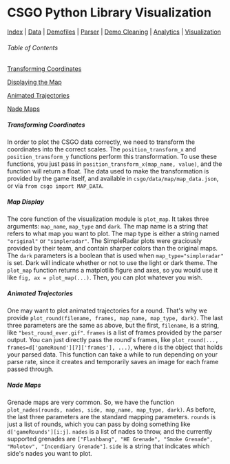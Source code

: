 # CSGO Python Library Visualization
[Index](README.md) | [Data](data.md) | [Demofiles](demofiles.md) | [Parser](parser.md) | [Demo Cleaning](demo_cleaning.md) | [Analytics](analytics.md) | [Visualization](visualization.md)

###### Table of Contents

[Transforming Coordinates](#transforming-coordinates)

[Displaying the Map](#map-display)

[Animated Trajectories](#animated-trajectories)

[Nade Maps](#nade-maps)

##### Transforming Coordinates
In order to plot the CSGO data correctly, we need to transform the coordinates into the correct scales. The `position_transform_x` and `position_transform_y` functions perform this transformation. To use these functions, you just pass in `position_transform_x(map_name, value)`, and the function will return a float. The data used to make the transformation is provided by the game itself, and available in `csgo/data/map/map_data.json`, or via `from csgo import MAP_DATA`.

##### Map Display
The core function of the visualization module is `plot_map`. It takes three arguments: `map_name`, `map_type` and `dark`. The map name is a string that refers to what map you want to plot. The map type is either a string named `"original"` or `"simpleradar"`. The SimpleRadar plots were graciously provided by their team, and contain sharper colors than the original maps. The `dark` parameters is a boolean that is used when `map_type="simpleradar"` is set. Dark will indicate whether or not to use the light or dark theme. The `plot_map` function returns a matplotlib figure and axes, so you would use it like `fig, ax = plot_map(...)`. Then, you can plot whatever you wish.

##### Animated Trajectories
One may want to plot animated trajectories for a round. That's why we provide `plot_round(filename, frames, map_name, map_type, dark)`. The last three parameters are the same as above, but the first, `filename`, is a string, like `"best_round_ever.gif"`. `frames` is a list of frames provided by the parser output. You can just directly pass the round's frames, like `plot_round(..., frames=d['gameRound'][7]['frames'], ...)`, where `d` is the object that holds your parsed data. This function can take a while to run depending on your parse rate, since it creates and temporarily saves an image for each frame passed through. 

##### Nade Maps
Grenade maps are very common. So, we have the function `plot_nades(rounds, nades, side, map_name, map_type, dark)`. As before, the last three parameters are the standard mapping parameters. `rounds` is just a list of rounds, which you can pass by doing something like `d['gameRounds'][i:j]`. `nades` is a list of nades to throw, and the currently supported grenades are `["Flashbang", "HE Grenade", "Smoke Grenade", "Molotov", "Incendiary Grenade"]`. `side` is a string that indicates which side's nades you want to plot.